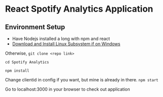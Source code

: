 # React Spotify Analytics Application
## Environment Setup 
- Have Nodejs installed a long with npm and react 
- [Download and Install Linux Subsystem if on Windows](https://medium.com/@fiqriismail/setup-wsl-on-windows-10-for-your-javascript-development-with-visual-studio-code-f63f75841e5f) 

Otherwise,
`git clone <repo link>`

`cd Spotify Analytics`

`npm install` 

Change clientid in config if you want, but mine is already in there. 
`npm start`

Go to localhost:3000 in your browser to check out application
